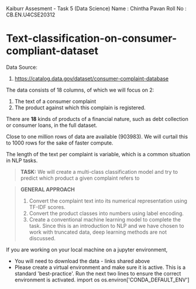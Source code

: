Kaiburr Assesment - Task 5 (Data Science)
Name : Chintha Pavan
Roll No : CB.EN.U4CSE20312

# Text-classification-on-consumer-compliant-dataset

Data Source:

1. https://catalog.data.gov/dataset/consumer-complaint-database


The data consists of 18 columns, of which we will focus on 2:

1. The text of a consumer complaint
1. The product against which this complain is registered.

There are **18** kinds of products of a financial nature, such as debt collection or consumer loans, in the full dataset.

Close to one million rows of data are available (903983).
We will curtail this to 1000 rows for the sake of faster compute.

The length of the text per complaint is variable, which is a common situation in NLP tasks.

>
>**TASK:** We will create a multi-class classification model and try to predict which product a given complaint refers to
>

>
>**GENERAL APPROACH**
>
> 1. Convert the complaint text into its numerical representation using TF-IDF scores.
> 1. Convert the product classes into numbers using label encoding.
> 1. Create a conventional machine learning model to complete the task. Since this is an introduction to NLP and we have chosen to work with truncated data, deep learning methods are not discussed.


If you are working on your local machine on a jupyter environment,
 -    You will need to download the data - links shared above
 -    Please create a virtual environment and make sure it is active.
      This is a standard 'best-practice'. Run the next two lines to ensure the correct environment is activated.
import os
os.environ['CONDA_DEFAULT_ENV']

